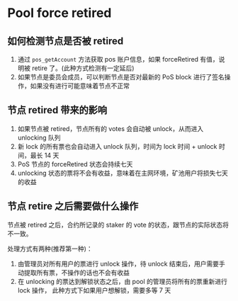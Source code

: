 # Pool force retired

## 如何检测节点是否被 retired

1. 通过 `pos_getAccount` 方法获取 pos 账户信息，如果 forceRetired 有值，说明被 retire 了。(此种方式检测有一定延后)
2. 如果节点是委员会成员，可以判断节点是否对最新的 PoS block 进行了签名操作，如果没有进行可能意味着节点不正常

## 节点 retired 带来的影响

1. 如果节点被 retired，节点所有的 votes 会自动被 unlock，从而进入 unlocking 队列
2. 新 lock 的所有票也会自动进入 unlock 队列，时间为 lock 时间 + unlock 时间，最长 14 天
3. PoS 节点的 forceRetired 状态会持续七天
4. unlocking 状态的票将不会有收益，意味着在主网环境，矿池用户将损失七天的收益

## 节点 retire 之后需要做什么操作

节点被 retired 之后，合约所记录的 staker 的 vote 的状态，跟节点的实际状态将不一致。

处理方式有两种(推荐第一种)：

1. 由管理员对所有用户的票进行 unlock 操作，待 unlock 结束后，用户需要手动提取所有票，不操作的话也不会有收益
2. 在 unlocking 的票达到解锁状态之后，由 pool 的管理员将所有的票重新进行 lock 操作， 此种方式下如果用户想解锁，需要多等 7 天
